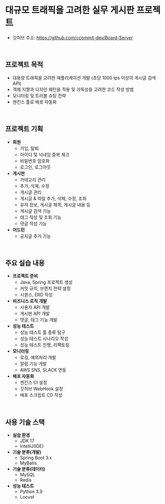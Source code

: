 # 대규모 트래픽을 고려한 실무 게시판 프로젝트

 - 깃허브 주소: https://github.com/ccommit-dev/Board-Server

<br/>

## 프로젝트 목적

 - 대용량 트래픽을 고려한 애플리케이션 개발 (초당 1000 tps 이상의 게시글 검색 API)
 - 객체 지향과 디자인 패턴을 적용 및 가독성을 고려한 코드 작성 방법
 - 모니터링 및 트러블 슈팅 전략
 - 젠킨스 툴로 배포 자동화

<br/>

## 프로젝트 기획

 - __회원__
    - 가입, 탈퇴
    - 아이디 및 닉네임 중복 체크
    - 비밀번호 암호화
    - 로그인, 로그아웃
 - __게시판__
    - 카테고리 관리
    - 추가, 삭제, 수정
    - 게시글 관리
    - 게시글 & 파일 추가, 삭제, 수정, 조회
    - 유저 정보, 게시글 제목, 게시글 내용 등
    - 게시글 검색 기능
    - 태그 작성 및 조회 기능
    - 댓글 작성 기능
 - __어드민__
    - 공지글 추가 기능

<br/>

## 주요 실습 내용

 - __프로젝트 준비__
    - Java, Spring 프로젝트 생성
    - 커밋 규칙, 브랜치 전략 설정
    - 시퀀스, ERD 작성
 - __비즈니스 로직 개발__
    - 사용자 API 개발
    - 게시판 API 개발
    - 댓글, 태그 기능 개발
 - __성능 테스트__
    - 성능 테스트 툴 종류 탐구
    - 성능 테스트 시나리오 작성
    - 성능 테스트 진행, 리팩토링
 - __모니터링__
    - 로깅, 예외처리 개발
    - 알람 기능 개발
    - AWS SNS, SLACK 연동
 - __배포 자동화__
    - 젠킨스 CI 설정
    - 깃허브 WebHook 설정
    - 배포 스크립트 CD 작성

<br/>

## 사용 기술 스택

 - __실습 환경__
    - JDK 17
    - IntelliJ(IDE)
 - __기술 분류(개발)__
    - Spring Boot 3.x
    - MyBatis
 - __기술 분류(데이터)__
    - MySQL
    - Redis
 - __성능 테스트__
    - Python 3.9
    - Locust

